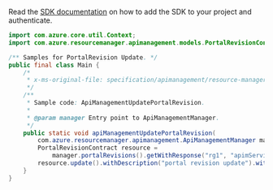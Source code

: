 Read the [SDK documentation](https://github.com/Azure/azure-sdk-for-java/blob/azure-resourcemanager-apimanagement_1.0.0-beta.3/sdk/apimanagement/azure-resourcemanager-apimanagement/README.md) on how to add the SDK to your project and authenticate.

```java
import com.azure.core.util.Context;
import com.azure.resourcemanager.apimanagement.models.PortalRevisionContract;

/** Samples for PortalRevision Update. */
public final class Main {
    /*
     * x-ms-original-file: specification/apimanagement/resource-manager/Microsoft.ApiManagement/stable/2021-08-01/examples/ApiManagementUpdatePortalRevision.json
     */
    /**
     * Sample code: ApiManagementUpdatePortalRevision.
     *
     * @param manager Entry point to ApiManagementManager.
     */
    public static void apiManagementUpdatePortalRevision(
        com.azure.resourcemanager.apimanagement.ApiManagementManager manager) {
        PortalRevisionContract resource =
            manager.portalRevisions().getWithResponse("rg1", "apimService1", "20201112101010", Context.NONE).getValue();
        resource.update().withDescription("portal revision update").withIsCurrent(true).withIfMatch("*").apply();
    }
}
```
